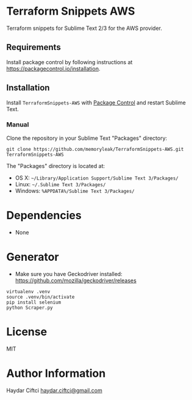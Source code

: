 # Terraform Snippets AWS
Terraform snippets for Sublime Text 2/3 for the AWS provider.

## Requirements
Install package control by following instructions at https://packagecontrol.io/installation.

## Installation
Install `TerraformSnippets-AWS` with [Package Control](https://packagecontrol.io) and restart Sublime Text.


### Manual
Clone the repository in your Sublime Text "Packages" directory:

    git clone https://github.com/memoryleak/TerraformSnippets-AWS.git TerraformSnippets-AWS

The "Packages" directory is located at:

* OS X:
    `~/Library/Application Support/Sublime Text 3/Packages/`
* Linux:
    `~/.Sublime Text 3/Packages/`
* Windows:
    `%APPDATA%/Sublime Text 3/Packages/`

# Dependencies

- None

# Generator
* Make sure you have Geckodriver installed: https://github.com/mozilla/geckodriver/releases
```
virtualenv .venv
source .venv/bin/activate
pip install selenium
python Scraper.py
```

# License

MIT

# Author Information

Haydar Ciftci <haydar.ciftci@gmail.com>
